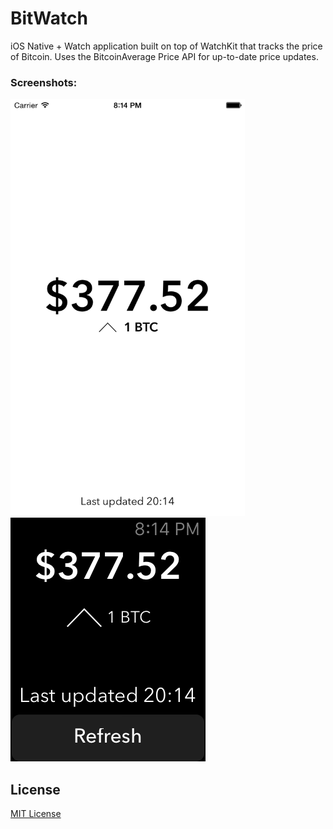 BitWatch
========

iOS Native + Watch application built on top of WatchKit that tracks the price of Bitcoin. Uses the BitcoinAverage Price API for up-to-date price updates.

### Screenshots:
<img src="https://raw.githubusercontent.com/xasos/BitWatch/master/Screenshots/iOS%20Simulator%20Screen%20Shot%20Dec%207,%202014,%208.14.53%20PM.png?token=AF8kkA-di0THMWwfqSj7bJkwHvo4-FAMks5UjkTMwA%3D%3D" height="667" width="375">
<img src="https://raw.githubusercontent.com/xasos/BitWatch/master/Screenshots/iOS%20Simulator%20Screen%20Shot%20-%20Apple%20Watch%20Dec%207,%202014,%208.14.53%20PM.png?token=AF8kkJ_s615zfHP-VCRo2XEIlB5oHrHXks5UjkTOwA%3D%3D">

## License
[MIT License](LICENSE)
